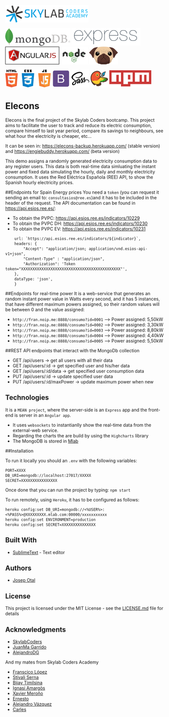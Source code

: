 [![Skylab](https://github.com/Iggy-Codes/logo-images/blob/master/logos/skylab-56.png)](http://www.skylabcoders.com/)

[![MongoDB](https://github.com/Iggy-Codes/logo-images/blob/master/logos/mongodb.png)](https://www.mongodb.com/)
[![ExpressJS](https://github.com/Iggy-Codes/logo-images/blob/master/logos/expressjs.png)](http://expressjs.com///)
[![AngularJS](https://github.com/Iggy-Codes/logo-images/blob/master/logos/angularjs.png)](https://angularjs.org/)
[![NodeJS](https://github.com/Iggy-Codes/logo-images/blob/master/logos/nodejs.png)](https://nodejs.org/)
[![PugJS](https://github.com/Iggy-Codes/logo-images/blob/master/logos/pug.png)](http://www.pugjs.org/)  

[![HTML5, CSS3 and JS](https://github.com/Iggy-Codes/logo-images/blob/master/logos/html5-css3-js.png)](https://www.w3.org/)
[![Bootstrap](https://github.com/Iggy-Codes/logo-images/blob/master/logos/bootstrap.png)](http://getbootstrap.com/)
[![SASS](https://github.com/Iggy-Codes/logo-images/blob/master/logos/sass.png)](http://sass-lang.com/)
[![Bower](https://github.com/Iggy-Codes/logo-images/blob/master/logos/bower.png)](https://bower.io//)
[![npm](https://github.com/Iggy-Codes/logo-images/blob/master/logos/npm.png)](https://www.npmjs.com/)

# Elecons
Elecons is the final project of the Skylab Coders bootcamp. This project aims to facilitate the user to track and reduce its electric consumption, compare himself to last year period, compare its savings to neighbours, see what hour the electricity is cheaper, etc...

It can be seen in: https://elecons-backup.herokuapp.com/ (stable version) and https://engiebuddy.herokuapp.com/ (beta version)

This demo assigns a randomly generated electricity consumption data to any register users. This data is both real-time data simluating the instant power and fixed data simulating the hourly, daily and monthly electricity consumption.
It uses the Red Eléctrica Española (REE) API, to show the Spanish hourly electricity prices.

##Endpoints for Spain Energy prices
You need a `token` (you can request it sending an email to: `consultasios@ree.es`)and it has to be included in the header of the request. The API documentation can be found in https://api.esios.ree.es/: 
- To obtain the PVPC: https://api.esios.ree.es/indicators/10229
- To obtain the PVPC DH: https://api.esios.ree.es/indicators/10230
- To obtain the PVPC EV: https://api.esios.ree.es/indicators/10231

```
    url: `https://api.esios.ree.es/indicators/${indicator}`, 
    headers: {
        "Accept": "application/json; application/vnd.esios-api-v1+json",
        "Content-Type" : "application/json",
        "Authorization": 'Token token="XXXXXXXXXXXXXXXXXXXXXXXXXXXXXXXXXXXXXXXXXXXX"',
    },
    dataType: 'json',
    }
```

##Endpoints for real-time power
It is a web-service that generates an random instant power value in Watts every second, and it has 5 instances, that have different maximum powers assigned, so their random values will be between 0 and the value assigned:
- `http://fran.noip.me:8888/consumo?id=0001` --> Power assigned: 5,50kW
- `http://fran.noip.me:8888/consumo?id=0002` --> Power assigned: 3,30kW
- `http://fran.noip.me:8888/consumo?id=0003` --> Power assigned: 8,80kW
- `http://fran.noip.me:8888/consumo?id=0004` --> Power assigned: 4,40kW
- `http://fran.noip.me:8888/consumo?id=0005` --> Power assigned: 5,50kW

##REST API endpoints that interact with the MongoDb collection
- GET /api/users → get all users with all their data
- GET /api/users/:id → get specified user and his/her data
- GET /api/users/:id/data → get specified user consumption data
- PUT /api/users/:id → update specified user data
- PUT /api/users/:id/maxPower → update maximum power when new


## Technologies
It is a `MEAN project`, where the server-side is an `Express` app and the front-end is server in an `Angular app`.
- It uses `websockets` to instantianlly show the real-time data from the external-web service.
- Regarding the charts the are build by using the `Highcharts` library
- The MongoDB is stored in [Mlab](www.mlab.com)


##Installation

To run it locally you should an `.env` with the following variables:
```
PORT=XXXX
DB_URI=mongodb://localhost:27017/XXXXX
SECRET=XXXXXXXXXXXXXXXX
```

Once done that you can run the project by typing:
`npm start`

To run remotely, using `Heroku`, it has to be configured as follows:
```
heroku config:set DB_URI=mongodb://<%USER%>:<%PASS%>@XXXXXXXXX.mlab.com:00000/xxxxxxxxxxx
heroku config:set ENVIRONMENT=production
heroku config:set SECRET=XXXXXXXXXXXXXXX
```




## Built With

* [SublimeText](http://https://https:/npmdejs.org/www.sublimetext.com) - Text editor

## Authors

* [Josep Otal](http://github.com/josepotal) 

## License

This project is licensed under the MIT License - see the [LICENSE.md](LICENSE.md) file for details

## Acknowledgments

* [SkylabCoders](https://github.com/SkylabCoders)
* [JuanMa Garrido](https://github.com/juanmaguitar)
* [AlejandroDG](https://github.com/agandia9)

And my mates from Skylab Coders Academy
* [Franscico López](https://github.com/FransLopez)
* [Stívali Serna](https://github.com/stivaliserna)
* [Bijay Timilsina](https://github.com/bijay007)
* [Ignasi Amargòs](https://github.com/Iggy-codes)
* [Xavier Meroño](https://github.com/xmero)
* [Ernesto](https://github.com/ERPG)
* [Alejandro Vázquez](https://github.com/alejovp)
* [Carles](https://github.com/LITULANDIO)